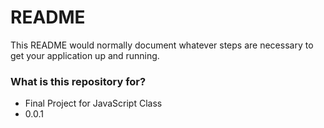 # README #

This README would normally document whatever steps are necessary to get your application up and running.

### What is this repository for? ###

* Final Project for JavaScript Class
* 0.0.1